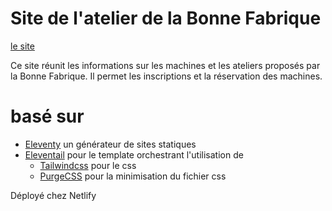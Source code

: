 # Site de l'atelier de la Bonne Fabrique
[le site](https://atelier.labonnefabrique.fr)

Ce site réunit les informations sur les machines et les ateliers proposés par la Bonne Fabrique. Il permet les inscriptions et la réservation des machines.

# basé sur

- [Eleventy](https://11ty.dev) un générateur de sites statiques
- [Eleventail](https://github.com/philhawksworth/eleventail) pour le template orchestrant l'utilisation de
    - [Tailwindcss](https://tailwindcss.com) pour le css
    - [PurgeCSS](https://www.purgecss.com/) pour la minimisation du fichier css

Déployé chez Netlify